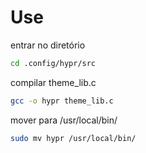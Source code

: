 # Use 

entrar no diretório
```bash
cd .config/hypr/src
```
compilar theme_lib.c
```bash
gcc -o hypr theme_lib.c 
```
mover para /usr/local/bin/
```bash
sudo mv hypr /usr/local/bin/
```
